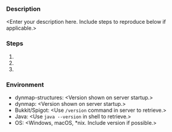 ### Description

\<Enter your description here. Include steps to reproduce below if applicable.\>

### Steps

1. 
2. 
3. 

### Environment

* dynmap-structures: \<Version shown on server startup.\>
* dynmap: \<Version shown on server startup.\>
* Bukkit/Spigot: \<Use `/version` command in server to retrieve.\>
* Java: \<Use `java --version` in shell to retrieve.\>
* OS: \<Windows, macOS, *nix. Include version if possible.\>
